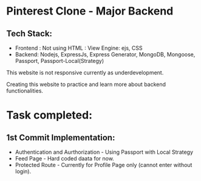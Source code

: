 # Pinterest Clone - Major Backend

## Tech Stack:
- Frontend : Not using HTML : View Engine: ejs, CSS
- Backend:  Nodejs, ExpressJs, Express Generator, MongoDB, Mongoose, Passport, Passport-Local(Strategy)

This website is not responsive currently as underdevelopment.

Creating this website to practice and learn more about backend functionalities.

# Task completed:

 ## 1st Commit Implementation:
 - Authentication and Aurthorization - Using Passport with Local Strategy
 - Feed Page - Hard coded daata for now.
 - Protected Route - Currently for Profile Page only (cannot enter without login).